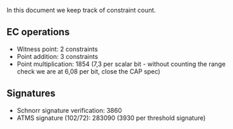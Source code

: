 In this document we keep track of constraint count. 

## EC operations
* Witness point: 2 constraints
* Point addition: 3 constraints
* Point multiplication: 1854 (7,3 per scalar bit - without counting the range check we are at 6,08 per bit, close the CAP spec)

## Signatures
* Schnorr signature verification: 3860
* ATMS signature (102/72): 283090 (3930 per threshold signature)
